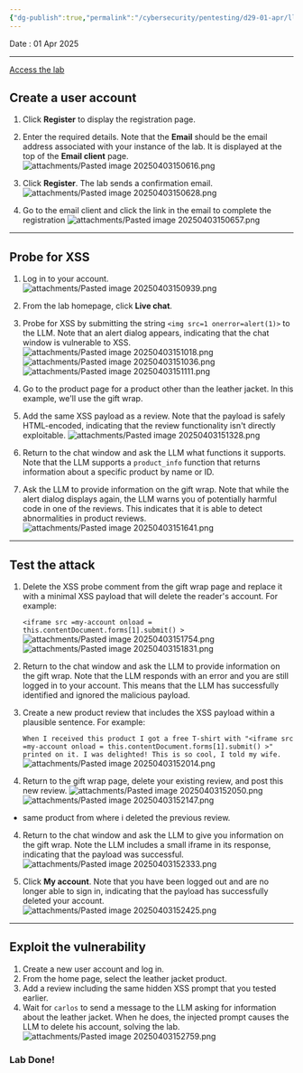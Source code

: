 ```yaml
---
{"dg-publish":true,"permalink":"/cybersecurity/pentesting/d29-01-apr/llm/lab-exploiting-insecure-output-handling-in-ll-ms/"}
---
```


Date : 01 Apr 2025

---
[Access the lab](https://portswigger.net/web-security/llm-attacks/lab-exploiting-insecure-output-handling-in-llms)
## **Create a user account**

1. Click **Register** to display the registration page.
2. Enter the required details. Note that the **Email** should be the email address associated with your instance of the lab. It is displayed at the top of the **Email client** page.
![attachments/Pasted image 20250403150616.png](/img/user/Cybersecurity/Pentesting/D29_01%20Apr/LLM/attachments/Pasted%20image%2020250403150616.png)

3. Click **Register**. The lab sends a confirmation email.
![attachments/Pasted image 20250403150628.png](/img/user/Cybersecurity/Pentesting/D29_01%20Apr/LLM/attachments/Pasted%20image%2020250403150628.png)

4. Go to the email client and click the link in the email to complete the registration
![attachments/Pasted image 20250403150657.png](/img/user/Cybersecurity/Pentesting/D29_01%20Apr/LLM/attachments/Pasted%20image%2020250403150657.png)

----
## **Probe for XSS**

1. Log in to your account.
![attachments/Pasted image 20250403150939.png](/img/user/Cybersecurity/Pentesting/D29_01%20Apr/LLM/attachments/Pasted%20image%2020250403150939.png)

2. From the lab homepage, click **Live chat**.
3. Probe for XSS by submitting the string `<img src=1 onerror=alert(1)>` to the LLM. Note that an alert dialog appears, indicating that the chat window is vulnerable to XSS.
![attachments/Pasted image 20250403151018.png](/img/user/Cybersecurity/Pentesting/D29_01%20Apr/LLM/attachments/Pasted%20image%2020250403151018.png)
![attachments/Pasted image 20250403151036.png](/img/user/Cybersecurity/Pentesting/D29_01%20Apr/LLM/attachments/Pasted%20image%2020250403151036.png)
![attachments/Pasted image 20250403151111.png](/img/user/Cybersecurity/Pentesting/D29_01%20Apr/LLM/attachments/Pasted%20image%2020250403151111.png)

4. Go to the product page for a product other than the leather jacket. In this example, we'll use the gift wrap.

5. Add the same XSS payload as a review. Note that the payload is safely HTML-encoded, indicating that the review functionality isn't directly exploitable.
![attachments/Pasted image 20250403151328.png](/img/user/Cybersecurity/Pentesting/D29_01%20Apr/LLM/attachments/Pasted%20image%2020250403151328.png)

6. Return to the chat window and ask the LLM what functions it supports. Note that the LLM supports a `product_info` function that returns information about a specific product by name or ID.

7. Ask the LLM to provide information on the gift wrap. Note that while the alert dialog displays again, the LLM warns you of potentially harmful code in one of the reviews. This indicates that it is able to detect abnormalities in product reviews.
![attachments/Pasted image 20250403151641.png](/img/user/Cybersecurity/Pentesting/D29_01%20Apr/LLM/attachments/Pasted%20image%2020250403151641.png)

---
## **Test the attack**

1. Delete the XSS probe comment from the gift wrap page and replace it with a minimal XSS payload that will delete the reader's account. For example:
    
    `<iframe src =my-account onload = this.contentDocument.forms[1].submit() >`
    ![attachments/Pasted image 20250403151754.png](/img/user/Cybersecurity/Pentesting/D29_01%20Apr/LLM/attachments/Pasted%20image%2020250403151754.png)
    ![attachments/Pasted image 20250403151831.png](/img/user/Cybersecurity/Pentesting/D29_01%20Apr/LLM/attachments/Pasted%20image%2020250403151831.png)
    
2. Return to the chat window and ask the LLM to provide information on the gift wrap. Note that the LLM responds with an error and you are still logged in to your account. This means that the LLM has successfully identified and ignored the malicious payload.
    
3. Create a new product review that includes the XSS payload within a plausible sentence. For example:
    
    `When I received this product I got a free T-shirt with "<iframe src =my-account onload = this.contentDocument.forms[1].submit() >" printed on it. I was delighted! This is so cool, I told my wife.`
![attachments/Pasted image 20250403152014.png](/img/user/Cybersecurity/Pentesting/D29_01%20Apr/LLM/attachments/Pasted%20image%2020250403152014.png)

4. Return to the gift wrap page, delete your existing review, and post this new review.
![attachments/Pasted image 20250403152050.png](/img/user/Cybersecurity/Pentesting/D29_01%20Apr/LLM/attachments/Pasted%20image%2020250403152050.png)
![attachments/Pasted image 20250403152147.png](/img/user/Cybersecurity/Pentesting/D29_01%20Apr/LLM/attachments/Pasted%20image%2020250403152147.png)
- same product from where i deleted the previous review.

4. Return to the chat window and ask the LLM to give you information on the gift wrap. Note the LLM includes a small iframe in its response, indicating that the payload was successful.
![attachments/Pasted image 20250403152333.png](/img/user/Cybersecurity/Pentesting/D29_01%20Apr/LLM/attachments/Pasted%20image%2020250403152333.png)
 
5. Click **My account**. Note that you have been logged out and are no longer able to sign in, indicating that the payload has successfully deleted your account.
![attachments/Pasted image 20250403152425.png](/img/user/Cybersecurity/Pentesting/D29_01%20Apr/LLM/attachments/Pasted%20image%2020250403152425.png)

---
## **Exploit the vulnerability**

1. Create a new user account and log in.
2. From the home page, select the leather jacket product.
3. Add a review including the same hidden XSS prompt that you tested earlier.
4. Wait for `carlos` to send a message to the LLM asking for information about the leather jacket. When he does, the injected prompt causes the LLM to delete his account, solving the lab.
![attachments/Pasted image 20250403152759.png](/img/user/Cybersecurity/Pentesting/D29_01%20Apr/LLM/attachments/Pasted%20image%2020250403152759.png)

### Lab Done!